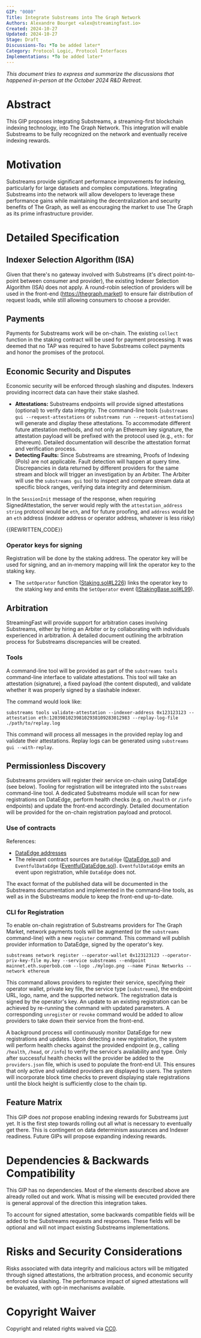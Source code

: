 ```yaml
---
GIP: "0080"
Title: Integrate Substreams into The Graph Network
Authors: Alexandre Bourget <alex@streamingfast.io>
Created: 2024-10-27
Updated: 2024-10-27
Stage: Draft
Discussions-To: *To be added later*
Category: Protocol Logic, Protocol Interfaces
Implementations: *To be added later*
---
```


*This document tries to express and summarize the discussions that happened in-person at the October 2024 R&D Retreat.*

# Abstract

This GIP proposes integrating Substreams, a streaming-first blockchain indexing technology, into The Graph Network. This integration will enable Substreams to be fully recognized on the network and eventually receive indexing rewards.

# Motivation

Substreams provide significant performance improvements for indexing, particularly for large datasets and complex computations. Integrating Substreams into the network will allow developers to leverage these performance gains while maintaining the decentralization and security benefits of The Graph, as well as encouraging the market to use The Graph as its prime infrastructure provider.

# Detailed Specification

## Indexer Selection Algorithm (ISA)

Given that there's no gateway involved with Substreams (it's direct point-to-point between consumer and provider), the existing Indexer Selection Algorithm (ISA) does not apply.  A round-robin selection of providers will be used in the front-end (https://thegraph.market) to ensure fair distribution of request loads, while still allowing consumers to choose a provider.

## Payments

Payments for Substreams work will be on-chain. The existing `collect` function in the staking contract will be used for payment processing.  It was deemed that no TAP was required to have Substreams collect payments and honor the promises of the protocol.

## Economic Security and Disputes

Economic security will be enforced through slashing and disputes. Indexers providing incorrect data can have their stake slashed.

- **Attestations:** Substreams endpoints will provide signed attestations (optional) to verify data integrity. The command-line tools (`substreams gui --request-attestations` or `substreams run --request-attestations`) will generate and display these attestations.  To accommodate different future attestation methods, and not only an Ethereum key signature, the attestation payload will be prefixed with the protocol used (e.g., `eth:` for Ethereum). Detailed documentation will describe the attestation format and verification process.
- **Detecting Faults:** Since Substreams are streaming, Proofs of Indexing (PoIs) are not applicable. Fault detection will happen at query time. Discrepancies in data returned by different providers for the same stream and block will trigger an investigation by an Arbiter. The Arbiter will use the `substreams gui` tool to inspect and compare stream data at specific block ranges, verifying data integrity and determinism.

In the `SessionInit` message of the response, when requiring SignedAttestation, the server would reply with the `attestation_address string` protocol would be `eth`, and for future proofing, and `address` would be an `eth` address (indexer address or operator address, whatever is less risky)

{{REWRITTEN_CODE}}
### Operator keys for signing

Registration will be done by the staking address. The operator key will be used for signing, and an in-memory mapping will link the operator key to the staking key.
- The `setOperator` function ([Staking.sol#L226](https://github.com/graphprotocol/contracts/blob/ce3ec16484dacc89a1b9cf08455256be830790e3/packages/contracts/contracts/staking/Staking.sol#L226)) links the operator key to the staking key and emits the `SetOperator` event ([IStakingBase.sol#L99](https://github.com/graphprotocol/contracts/blob/main/packages/contracts/contracts/staking/IStakingBase.sol#L99)).



## Arbitration

StreamingFast will provide support for arbitration cases involving Substreams, either by hiring an Arbiter or by collaborating with individuals experienced in arbitration.  A detailed document outlining the arbitration process for Substreams discrepancies will be created.


### Tools

A command-line tool will be provided as part of the `substreams tools` command-line interface to validate attestations.  This tool will take an attestation (signature), a fixed payload (the content disputed), and validate whether it was properly signed by a slashable indexer.

The command would look like:

```
substreams tools validate-attestation --indexer-address 0x123123123 --attestation eth:120398102398102938109283012983 --replay-log-file ./path/to/replay.log
```

This command will process all messages in the provided replay log and validate their attestations. Replay logs can be generated using  `substreams gui --with-replay`.


## Permissionless Discovery

Substreams providers will register their service on-chain using DataEdge (see below). Tooling for registration will be integrated into the `substreams` command-line tool.  A dedicated Substreams module will scan for new registrations on DataEdge, perform health checks (e.g. on `/health` or `/info` endpoints) and update the front-end accordingly.  Detailed documentation will be provided for the on-chain registration payload and protocol.

### Use of contracts

References:

 - [DataEdge addresses](https://github.com/graphprotocol/contracts/blob/main/packages/data-edge/addresses.js)
- The relevant contract sources are `DataEdge` ([DataEdge.sol](https://github.com/graphprotocol/contracts/blob/main/packages/data-edge/contracts/DataEdge.sol)) and `EventfulDataEdge` ([EventfulDataEdge.sol](https://github.com/graphprotocol/contracts/blob/main/packages/data-edge/contracts/EventfulDataEdge.sol)). `EventfulDataEdge` emits an event upon registration, while `DataEdge` does not.

The exact format of the published data will be documented in the Substreams documentation and implemented in the command-line tools, as well as in the Substreams module to keep the front-end up-to-date.


### CLI for Registration

To enable on-chain registration of Substreams providers for The Graph Market, network payments tools will be augmented (or the `substreams` command-line) with a new `register` command.  This command will publish provider information to DataEdge, signed by the operator's key.

```
substreams network register --operator-wallet 0x123123123 --operator-priv-key-file my.key --service substreams --endpoint mainnet.eth.superbob.com --logo ./mylogo.png --name Pinax Networks --network ethereum
```

This command allows providers to register their service, specifying their operator wallet, private key file, the service type (`substreams`), the endpoint URL, logo, name, and the supported network. The registration data is signed by the operator's key.  An update to an existing registration can be achieved by re-running the command with updated parameters.  A corresponding `unregister` or `revoke` command would be added to allow providers to take down their service from the front-end.

A background process will continuously monitor DataEdge for new registrations and updates.  Upon detecting a new registration, the system will perform health checks against the provided endpoint (e.g., calling `/health`, `/head`, or `/info`) to verify the service's availability and type. Only after successful health checks will the provider be added to the `providers.json` file, which is used to populate the front-end UI.  This ensures that only active and validated providers are displayed to users.  The system will incorporate block time checks to prevent displaying stale registrations until the block height is sufficiently close to the chain tip.


## Feature Matrix

This GIP does _not_ propose enabling indexing rewards for Substreams just yet. It is the first step towards rolling out all what is necessary to eventually get there.  This is contingent on data determinism assurances and Indexer readiness. Future GIPs will propose expanding indexing rewards.


# Dependencies & Backwards Compatibility

This GIP has no dependencies. Most of the elements described above are already rolled out and work. What is missing will be executed provided there is general approval of the direction this integration takes.

To account for signed attestation, some backwards compatible fields will be added to the Substreams requests and responses.  These fields will be optional and will not impact existing Substreams implementations.

# Risks and Security Considerations

Risks associated with data integrity and malicious actors will be mitigated through signed attestations, the arbitration process, and economic security enforced via slashing. The performance impact of signed attestations will be evaluated, with opt-in mechanisms available.

# Copyright Waiver

Copyright and related rights waived via [CC0](https://creativecommons.org/publicdomain/zero/1.0/).
